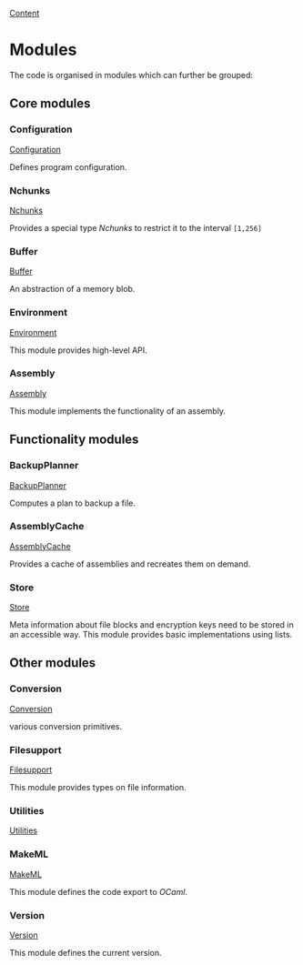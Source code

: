 [Content](00_Content.md)

# Modules

The code is organised in modules which can further be grouped:


## Core modules

### Configuration
[Configuration](../theories/Configuration.v)

Defines program configuration.

### Nchunks
[Nchunks](../theories/Nchunks.v)

Provides a special type *Nchunks* to restrict it to the interval `[1,256]`

### Buffer
[Buffer](../theories/Buffer.v)

An abstraction of a memory blob.

### Environment
[Environment](../theories/Environment.v)

This module provides high-level API.

### Assembly
[Assembly](../theories/Assembly.v)

This module implements the functionality of an assembly.


## Functionality modules

### BackupPlanner
[BackupPlanner](../theories/BackupPlanner.v)

Computes a plan to backup a file.

### AssemblyCache
[AssemblyCache](../theories/AssemblyCache.v)

Provides a cache of assemblies and recreates them on demand.

### Store
[Store](../theories/Store.v)

Meta information about file blocks and encryption keys need to be stored in an accessible way. This module provides basic implementations using lists.

## Other modules

### Conversion
[Conversion](../theories/Conversion.v)

various conversion primitives.

### Filesupport
[Filesupport](../theories/Filesupport.v)

This module provides types on file information.

### Utilities
[Utilities](../theories/Utilities.v)


### MakeML
[MakeML](../theories/MakeML.v)

This module defines the code export to *OCaml*.

### Version
[Version](../theories/Version.v)

This module defines the current version.